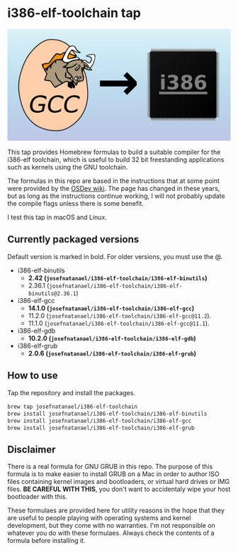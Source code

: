 # i386-elf-toolchain tap

![GCC toolchain for i386]

This tap provides Homebrew formulas to build a suitable compiler for the
i386-elf toolchain, which is useful to build 32 bit freestanding
applications such as kernels using the GNU toolchain.

The formulas in this repo are based in the instructions that at some
point were provided by the [OSDev wiki]. The page has changed in these
years, but as long as the instructions continue working, I will not
probably update the compile flags unless there is some benefit.

I test this tap in macOS and Linux.

  [GCC toolchain for i386]: banner.png
  [OSDev wiki]: https://wiki.osdev.org/GCC_Cross-Compiler

## Currently packaged versions

Default version is marked in bold. For older versions, you must use the
@.

-   i386-elf-binutils
    -   **2.42 (`josefnatanael/i386-elf-toolchain/i386-elf-binutils`)**
    -   2.36.1 (`josefnatanael/i386-elf-toolchain/i386-elf-binutils@2.36.1`)
-   i386-elf-gcc
    -   **14.1.0 (`josefnatanael/i386-elf-toolchain/i386-elf-gcc`)**
    -   11.2.0 (`josefnatanael/i386-elf-toolchain/i386-elf-gcc@11.2`).
    -   11.1.0 (`josefnatanael/i386-elf-toolchain/i386-elf-gcc@11.1`).
-   i386-elf-gdb
    -   **10.2.0 (`josefnatanael/i386-elf-toolchain/i386-elf-gdb`)**
-   i386-elf-grub
    -   **2.0.6 (`josefnatanael/i386-elf-toolchain/i386-elf-grub`)**

## How to use

Tap the repository and install the packages.

    brew tap josefnatanael/i386-elf-toolchain
    brew install josefnatanael/i386-elf-toolchain/i386-elf-binutils
    brew install josefnatanael/i386-elf-toolchain/i386-elf-gcc
    brew install josefnatanael/i386-elf-toolchain/i386-elf-grub

## Disclaimer

There is a real formula for GNU GRUB in this repo. The purpose of this
formula is to make easier to install GRUB on a Mac in order to author
ISO files containing kernel images and bootloaders, or virtual hard
drives or IMG files. **BE CAREFUL WITH THIS**, you don't want to
accidentaly wipe your host bootloader with this.

These formulaes are provided here for utility reasons in the hope that
they are useful to people playing with operating systems and kernel
development, but they come with no warranties. I'm not responsible on
whatever you do with these formulaes. Always check the contents of a
formula before installing it.
